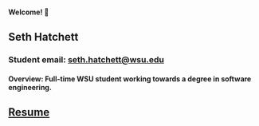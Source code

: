 #### Welcome! 👋
## Seth Hatchett
### Student email: seth.hatchett@wsu.edu
#### Overview: Full-time WSU student working towards a degree in software engineering.
## [Resume](https://github.com/SethHatchett/SethHatchett/blob/main/Resume)
<!--
**SethHatchett/SethHatchett** is a ✨ _special_ ✨ repository because its `README.md` (this file) appears on your GitHub profile.

Here are some ideas to get you started:

- 🔭 I’m currently working on ...
- 🌱 I’m currently learning ...
- 👯 I’m looking to collaborate on ...
- 🤔 I’m looking for help with ...
- 💬 Ask me about ...
- 📫 How to reach me: ...
- 😄 Pronouns: ...
- ⚡ Fun fact: ...
-->
